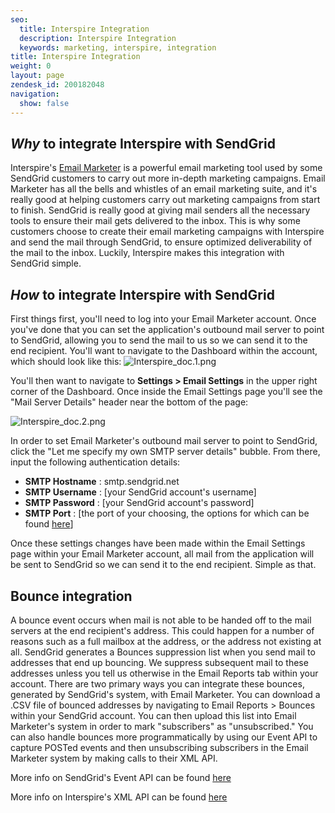 ```yaml
---
seo:
  title: Interspire Integration
  description: Interspire Integration
  keywords: marketing, interspire, integration
title: Interspire Integration
weight: 0
layout: page
zendesk_id: 200182048
navigation:
  show: false
---
```


## _Why_ to integrate Interspire with SendGrid

Interspire's [Email Marketer](http://www.interspire.com/emailmarketer/)&nbsp;is a powerful email marketing tool used by some SendGrid customers to carry out more in-depth marketing campaigns. Email Marketer has all the bells and whistles of an email marketing suite, and it's really good at helping customers carry out marketing campaigns from start to finish. SendGrid is really good at giving mail senders all the necessary tools to ensure their mail gets delivered to the inbox. This is why some customers choose to create their email marketing campaigns with Interspire and send the mail through SendGrid, to ensure optimized deliverability of the mail to the inbox. Luckily, Interspire makes this integration with SendGrid simple.

## _How_ to integrate Interspire with SendGrid

First things first, you'll need to log into your Email Marketer account. Once you've done that you can set the application's outbound mail server to point to SendGrid, allowing you to send the mail to us so we can send it to the end recipient. You'll want to navigate to the Dashboard within the account, which should look like this: ![Interspire_doc.1.png](https://sendgrid.zendesk.com/attachments/token/adaznndwouktdj1/?name=Interspire_doc.1.png)

You'll then want to navigate to **Settings > Email Settings** in the upper right corner of the Dashboard. Once inside the Email Settings page you'll see the "Mail Server Details" header near the bottom of the page:

![Interspire_doc.2.png](https://sendgrid.zendesk.com/attachments/token/poikwudjgiidmmx/?name=Interspire_doc.2.png)

In order to set Email Marketer's outbound mail server to point to SendGrid, click the "Let me specify my own SMTP server details" bubble. From there, input the following authentication details:

- **SMTP Hostname** : smtp.sendgrid.net
- **SMTP Username** : [your SendGrid account's username]
- **SMTP Password** : [your SendGrid account's password]
- **SMTP Port** : [the port of your choosing, the options for which can be found [here](http://sendgrid.com/docs/Integrate/index.html)]

Once these settings changes have been made within the Email Settings page within your Email Marketer account, all mail from the application will be sent to SendGrid so we can send it to the end recipient. Simple as that.

## Bounce integration

A bounce event occurs when mail is not able to be handed off to the mail servers at the end recipient's address. This could happen for a number of reasons such as a full mailbox at the address, or the address not existing at all. SendGrid generates a Bounces suppression list when you send mail to addresses that end up bouncing. We suppress subsequent mail to these addresses unless you tell us otherwise in the Email Reports tab within your account. There are two primary ways you can integrate these bounces, generated by SendGrid's system, with Email Marketer. You can download a .CSV file of bounced addresses by navigating to Email Reports > Bounces within your SendGrid account. You can then upload this list into Email Marketer's system in order to mark "subscribers" as "unsubscribed." You can also handle bounces more&nbsp;programmatically by using our Event API to capture POSTed events and then unsubscribing subscribers in the Email Marketer system by making calls to their XML API.

More info on SendGrid's Event API can be found [here](http://sendgrid.com/docs/API_Reference/Webhooks/event.html)

More info on Interspire's XML API can be found [here](http://www.interspire.com/emailmarketer/pdf/XMLApiDocumentation.pdf)

&nbsp;
